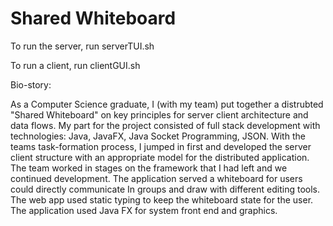 # Shared Whiteboard

To run the server, run serverTUI.sh

To run a client, run clientGUI.sh

Bio-story:

As a Computer Science graduate, I (with my team) put together a distrubted "Shared Whiteboard" on key principles for server client architecture and data flows. My part for the project consisted of full stack development with technologies: Java, JavaFX, Java Socket Programming, JSON. With the teams task-formation process, I jumped in first and developed the server client structure with an appropriate model for the distributed application. The team worked in stages on the framework that I had left and we continued development. The application served a whiteboard for  users could directly communicate In groups and draw with different editing tools. The web app used static typing to keep the whiteboard state for the user. The application used Java FX for system front end and graphics.
